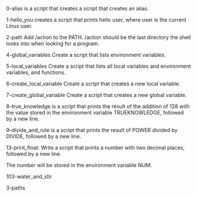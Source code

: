 0-alias is a script that creates  a script that creates an alias.

 1-hello_you creates a script that prints hello user, where user is the current Linux user.

2-path Add /action to the PATH. /action should be the last directory the shell looks into when looking for a program.

4-global_variables Create a script that lists environment variables.

5-local_variables Create a script that lists all local variables and environment variables, and functions.

6-create_local_variable Create a script that creates a new local variable.

7-create_global_variable Create a script that creates a new global variable.

8-true_knowledge  is  a script that prints the result of the addition of 128 with the value stored in the environment variable TRUEKNOWLEDGE, followed by a new line.

 9-divide_and_rule is  a script that prints the result of POWER divided by DIVIDE, followed by a new line.

13-print_float: Write a script that prints a number with two decimal places, followed by a new line.

The number will be stored in the environment variable NUM.

103-water_and_stir

3-paths

